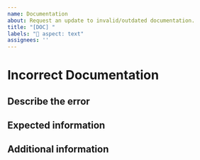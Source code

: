 ```yaml
---
name: Documentation
about: Request an update to invalid/outdated documentation.
title: "[DOC] "
labels: "📄 aspect: text"
assignees: ''
---
```


# Incorrect Documentation

## Describe the error

<!--A clear and concise description of the incorrect documentation information.-->

## Expected information

<!--A clear and concise description of what the documentation *should* say.-->

## Additional information

<!--Add any other context about the problem here.-->
